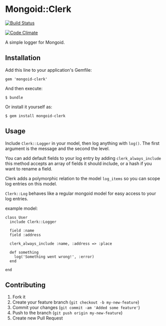 # Mongoid::Clerk

[![Build Status](https://secure.travis-ci.org/80beans/mongoid-clerk.png?branch=master)](http://travis-ci.org/80beans/mongoid-clerk)

[![Code Climate](https://codeclimate.com/badge.png)](https://codeclimate.com/github/80beans/mongoid-clerk)

A simple logger for Mongoid.

## Installation

Add this line to your application's Gemfile:

    gem 'mongoid-clerk'

And then execute:

    $ bundle

Or install it yourself as:

    $ gem install mongoid-clerk

## Usage

Include `Clerk::Logger` in your model, then log anything with `log()`. The first argument is the message and the second the level.

You can add default fields to your log entry by adding `clerk_always_include` this method accepts an array of fields it should include, or a hash if you want to rename a field.

Clerk adds a polymorphic relation to the model `log_items` so you can scope log entries on this model.

`Clerk::Log` behaves like a regular mongoid model for easy access to your log entries.

example model:

    class User
      include Clerk::Logger

      field :name
      field :address

      clerk_always_include :name, :address => :place

      def something
        log('Something went wrong!', :error)
      end

    end



## Contributing

1. Fork it
2. Create your feature branch (`git checkout -b my-new-feature`)
3. Commit your changes (`git commit -am 'Added some feature'`)
4. Push to the branch (`git push origin my-new-feature`)
5. Create new Pull Request
